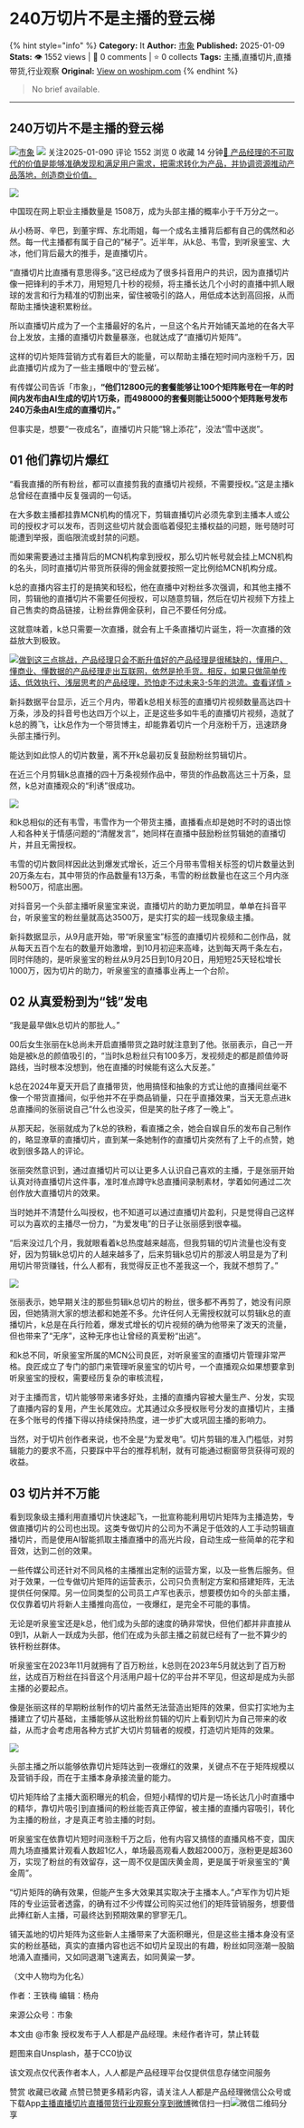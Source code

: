 # 240万切片不是主播的登云梯
{% hint style="info" %}
**Category:** It
**Author:** [市象](https://www.woshipm.com/u/826464)
**Published:** 2025-01-09  
**Stats:** 👁️ 1552 views | 💬 0 comments | ⭐ 0 collects
**Tags:** 主播,直播切片,直播带货,行业观察
**Original:** [View on woshipm.com](https://www.woshipm.com/it/6168559.html)
{% endhint %}
> No brief available.

---

## 240万切片不是主播的登云梯

[![](https://static.woshipm.com/view/woshipm_api_def_20240829104203_6543.jpg?imageView2/1/w/72/h/72/q/100)](https://www.woshipm.com/u/826464)[市象](https://www.woshipm.com/u/826464) ![](https://static.woshipm.com/tag/1122_1@2x.png) 关注2025-01-090 评论 1552 浏览 0 收藏 14 分钟[🔗 产品经理的不可取代的价值是能够准确发现和满足用户需求，把需求转化为产品，并协调资源推动产品落地，创造商业价值。](https://ke.qidianla.com/courses/90pm)

![](https://image.woshipm.com/2023/04/14/2ec8c5da-da8f-11ed-9503-00163e0b5ff3.jpg)

中国现在网上职业主播数量是 1508万，成为头部主播的概率小于千万分之一。

从小杨哥、辛巴，到董宇辉、东北雨姐，每一个成名主播背后都有自己的偶然和必然。每一代主播都有属于自己的“梯子”。近半年，从k总、韦雪，到听泉鉴宝、大冰，他们背后最大的推手，是直播切片。

“直播切片比直播有意思得多。”这已经成为了很多抖音用户的共识，因为直播切片像一把锋利的手术刀，用短短几十秒的视频，将主播长达几个小时的直播中抓人眼球的发言和行为精准的切割出来，留住被吸引的路人，用低成本达到高回报，从而帮助主播快速积累粉丝。

所以直播切片成为了一个主播最好的名片，一旦这个名片开始铺天盖地的在各大平台上发放，主播的直播切片数量暴涨，也就达成了“直播切片矩阵”。

这样的切片矩阵营销方式有着巨大的能量，可以帮助主播在短时间内涨粉千万，因此直播切片成为了一些主播眼中的‘登云梯’。

有传媒公司告诉「市象」，**“他们12800元的套餐能够让100个矩阵账号在一年的时间内发布由AI生成的切片1万条，而498000的套餐则能让5000个矩阵账号发布240万条由AI生成的直播切片。”**

但事实是，想要“一夜成名”，直播切片只能“锦上添花”，没法“雪中送炭”。

## 01 他们靠切片爆红

“看我直播的所有粉丝，都可以直接剪我的直播切片视频，不需要授权。”这是主播k总曾经在直播中反复强调的一句话。

在大多数主播都挂靠MCN机构的情况下，剪辑直播切片必须先拿到主播本人或公司的授权才可以发布，否则这些切片就会面临着侵犯主播权益的问题，账号随时可能遭到举报，面临限流或封禁的问题。

而如果需要通过主播背后的MCN机构拿到授权，那么切片帐号就会挂上MCN机构的名头，同时直播切片带货所获得的佣金就要按照一定比例给MCN机构分成。

k总的直播内容主打的是搞笑和轻松，他在直播中对粉丝多次强调，和其他主播不同，剪辑他的直播切片不需要任何授权，可以随意剪辑，然后在切片视频下方挂上自己售卖的商品链接，让粉丝靠佣金获利，自己不要任何分成。

这就意味着，k总只需要一次直播，就会有上千条直播切片诞生，将一次直播的效益放大到极致。

[![](https://image.woshipm.com/2023/07/27/1788a218-2c7f-11ee-b91f-00163e0b5ff3.png)做到这三点挑战，产品经理只会不断升值好的产品经理是很稀缺的，懂用户、懂商业、懂数据的产品经理走出互联网，依然是抢手货。相反，如果只做简单传话、低效执行、浅层思考的产品经理，恐怕走不过未来3-5年的洪流。查看详情 >](https://ke.qidianla.com/courses/bcpm)

新抖数据平台显示，近三个月内，带着k总相关标签的直播切片视频数量高达四十万条，涉及的抖音号也达四万个以上，正是这些多如牛毛的直播切片视频，造就了k总的腾飞，让k总作为一个带货博主，却能靠着切片一个月涨粉千万，迅速跻身头部主播行列。

能达到如此惊人的切片数量，离不开k总最初反复鼓励粉丝剪辑切片。

在近三个月剪辑k总直播的四十万条视频作品中，带货的作品数高达三十万条，显然，k总对直播观众的“利诱”很成功。

![](https://image.woshipm.com/wp-files/2025/01/Y2CT6K5t6NqV5qI1THpW.png)

和k总相似的还有韦雪，韦雪作为一个带货主播，直播看点却是她时不时的语出惊人和各种关于情感问题的“清醒发言”，她同样在直播中鼓励粉丝剪辑她的直播切片，并且无需授权。

韦雪的切片数同样因此达到爆发式增长，近三个月带韦雪相关标签的切片数量达到20万条左右，其中带货的作品数量有13万条，韦雪的粉丝数量也在这三个月内涨粉500万，彻底出圈。

对抖音另一个头部主播听泉鉴宝来说，直播切片的助力更加明显，单单在抖音平台，听泉鉴宝的粉丝量就高达3500万，是实打实的超一线现象级主播。

新抖数据显示，从9月底开始，带“听泉鉴宝”标签的直播切片视频和二创作品，就从每天五百个左右的数量开始激增，到10月初迎来高峰，达到每天两千条左右，同时伴随的，是听泉鉴宝的粉丝从9月25日到10月20日，用短短25天轻松增长1000万，因为切片的助力，听泉鉴宝的直播事业再上一个台阶。

## 02 从真爱粉到为“钱”发电

“我是最早做k总切片的那批人。”

00后女生张丽在k总尚未开启直播带货之路时就注意到了他。张丽表示，自己一开始是被k总的颜值吸引的，“当时k总粉丝只有100多万，发视频走的都是颜值帅哥路线，当时根本没想到，他在直播的时候能有这么大反差。”

k总在2024年夏天开启了直播带货，他用搞怪和抽象的方式让他的直播间丝毫不像一个带货直播间，似乎他并不在乎商品销量，只在乎直播效果，当天无意点进k总直播间的张丽说自己“什么也没买，但是笑的肚子疼了一晚上”。

从那天起，张丽就成为了k总的铁粉，看直播之余，她会自娱自乐的发布自己制作的，略显潦草的直播切片，直到某一条她制作的直播切片突然有了上千的点赞，她收到很多路人的评论。

张丽突然意识到，通过直播切片可以让更多人认识自己喜欢的主播，于是张丽开始认真对待直播切片这件事，准时准点蹲守k总直播间录制素材，学着如何通过二次创作放大直播切片的效果。

当时她并不清楚什么叫授权，也不知道可以通过直播切片盈利，只是觉得自己这样可以为喜欢的主播尽一份力，“为爱发电”的日子让张丽感到很幸福。

“后来没过几个月，我就眼看着k总热度越来越高，但我剪辑的切片流量也没有变好，因为剪辑k总切片的人越来越多了，后来剪辑k总切片的那波人明显是为了利用切片带货赚钱，什么人都有，我觉得反正也不差我这一个，我就不想剪了。”

![](https://image.woshipm.com/wp-files/2025/01/fyUx4LJooh7qlI5Et3bo.png)

张丽表示，她早期关注的那些剪辑k总切片的粉丝，很多都不再剪了，她没有问原因，但她猜测大家的想法都和她差不多。允许任何人无需授权就可以剪辑k总的直播切片，k总是在兵行险着，爆发式增长的切片视频的确为他带来了泼天的流量，但也带来了“无序”，这种无序也让曾经的真爱粉“出逃”。

和k总不同，听泉鉴宝所属的MCN公司良匠，对听泉鉴宝的直播切片管理非常严格。良匠成立了专门的部门来管理听泉鉴宝的切片号，一个直播观众如果想要拿到听泉鉴宝的授权，需要经历复杂的审核流程，

对于主播而言，切片能够带来诸多好处，主播的直播内容被大量生产、分发，实现了直播内容的复用，产生长尾效应。尤其通过众多授权账号分发的直播切片，主播在多个账号的传播下得以持续保持热度，进一步扩大或巩固主播的影响力。

当然，对于切片创作者来说，也不全是“为爱发电”。切片剪辑的准入门槛低，对剪辑能力的要求不高，只要踩中平台的推荐机制，就有可能通过橱窗带货获得可观的收益。

## 03 切片并不万能

看到现象级主播利用直播切片快速起飞，一批宣称能利用切片矩阵为主播造势，专做直播切片的公司也出现。这类专做切片的公司为不满足于低效的人工手动剪辑直播切片，而是使用AI智能抓取主播直播中的高光片段，自动生成一些简单的花字和音效，达到二创的效果。

一些传媒公司还针对不同风格的主播推出定制的运营方案，以及一些售后服务。但对于效果，一位专做切片矩阵的运营表示，公司只负责制定方案和搭建矩阵，无法提供任何保障。另一位同类型的公司员工卢军也表示，想要模仿如今的头部主播，仅仅靠着切片将新人主播推向高位，一夜爆红，是完全不可能的事情。

无论是听泉鉴宝还是k总，他们成为头部的速度的确非常快，但他们都并非直接从0到1，从新人一跃成为头部，他们在成为头部主播之前就已经有了一批不算少的铁杆粉丝群体。

听泉鉴宝在2023年11月就拥有了百万粉丝，k总则在2023年5月就达到了百万粉丝，达成百万粉丝在抖音这个月活用户超十亿的平台并不罕见，但这却是成为头部主播的必要起点。

像是张丽这样的早期粉丝制作的切片虽然无法营造出矩阵的效果，但实打实地为主播建立了切片基础，主播能够从这批粉丝剪辑的切片上看到切片为自己带来的收益，从而才会考虑用各种方式扩大切片剪辑者的规模，打造切片矩阵的效果。

![](https://image.woshipm.com/wp-files/2025/01/4GdTEi6Hz81CtrYfAMrI.png)

头部主播之所以能够依靠切片矩阵达到一夜爆红的效果，关键点不在于矩阵规模以及营销手段，而在于主播本身承接流量的能力。

切片矩阵给了主播大面积曝光的机会，但短小精悍的切片是一场长达几小时直播中的精华，靠切片吸引到直播间的粉丝能否真正停留，被主播的直播内容吸引，转化为主播的粉丝，才是真正考验主播的时刻。

听泉鉴宝在依靠切片短时间涨粉千万之后，他有内容又搞怪的直播风格不变，国庆周九场直播累计观看人数超1亿人，单场最高观看人数超2000万，涨粉更是超360万，实现了粉丝的有效留存，这一周不仅是国庆黄金周，更是属于听泉鉴宝的“黄金周”。

“切片矩阵的确有效果，但能产生多大效果其实取决于主播本人。”卢军作为切片矩阵的专业运营者透露，的确有过不少传媒公司购买过他们的矩阵营销服务，想要借此捧红新人主播，可最终达到预期效果的寥寥无几。

铺天盖地的切片矩阵为这些新人主播带来了大面积曝光，但是这些主播本身没有坚实的粉丝基础，真实的直播内容也远不如切片呈现出的有趣，粉丝如同涨潮一股脑地涌入直播间，又如同退潮飞速离去，如同黄粱一梦。

（文中人物均为化名）

作者：王铁梅 编辑：杨舟

来源公众号：市象

本文由 @市象 授权发布于人人都是产品经理。未经作者许可，禁止转载

题图来自Unsplash，基于CC0协议

该文观点仅代表作者本人，人人都是产品经理平台仅提供信息存储空间服务

赞赏 收藏已收藏 点赞已赞更多精彩内容，请关注人人都是产品经理微信公众号或下载App[主播](https://www.woshipm.com/tag/%e4%b8%bb%e6%92%ad)[直播切片](https://www.woshipm.com/tag/%e7%9b%b4%e6%92%ad%e5%88%87%e7%89%87)[直播带货](https://www.woshipm.com/tag/%e7%9b%b4%e6%92%ad%e5%b8%a6%e8%b4%a7)[行业观察](https://www.woshipm.com/tag/%e8%a1%8c%e4%b8%9a%e8%a7%82%e5%af%9f)[分享到微博](https://service.weibo.com/share/share.php?appkey=2775287854&title=240万切片不是主播的登云梯&url=https://www.woshipm.com/it/6168559.html&pic=https://image.woshipm.com/2023/04/14/2ec8c5da-da8f-11ed-9503-00163e0b5ff3.jpg)微信扫一扫![微信二维码](https://api.pwmqr.com/qrcode/create/?url=https://www.woshipm.com/it/6168559.html)分享